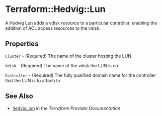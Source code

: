 # Terraform::Hedvig::Lun

A Hedvig Lun adds a vdisk resource to a particular controller, enabling the addition of ACL access resources to the vdisk.

## Properties

`Cluster` - (Required) The name of the cluster hosting the LUN.

`Vdisk` - (Required) The name of the vdisk the LUN is on.

`Controller` - (Required) The fully qualified domain name for the controller that the LUN is to attach to.


## See Also

* [hedvig_lun](https://www.terraform.io/docs/providers/hedvig/r/lun.html) in the _Terraform Provider Documentation_